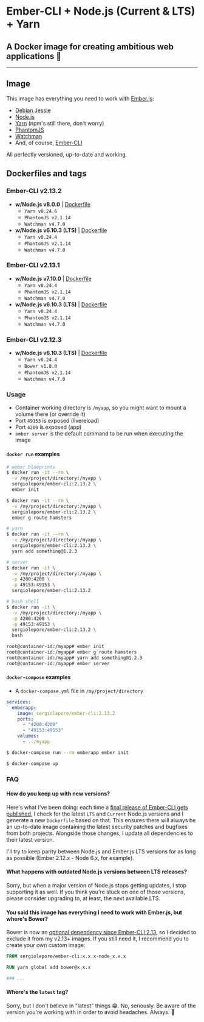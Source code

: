 # Ember-CLI + Node.js (Current & LTS) + Yarn

## A Docker image for creating ambitious web applications :hamster:

---

## Image

This image has everything you need to work with [Ember.js][ember-js-url]:

* [Debian Jessie][debian-jessie-url]
* [Node.js][node-js-url]
* [Yarn][yarn-url] (npm's still there, don't worry)
* [PhantomJS][phantomjs-url]
* [Watchman][watchman-url]
* And, of course, [Ember-CLI][ember-js-url]

All perfectly versioned, up-to-date and working.

## Dockerfiles and tags

### Ember-CLI v2.13.2

* **w/Node.js v8.0.0** | [Dockerfile][2.13.2-node_8.0.0-file]
  * `Yarn v0.24.6`
  * `PhantomJS v2.1.14`
  * `Watchman v4.7.0`
* **w/Node.js v6.10.3 (LTS)** | [Dockerfile][2.13.2-node_6.10.3-file]
  * `Yarn v0.24.4`
  * `PhantomJS v2.1.14`
  * `Watchman v4.7.0`

### Ember-CLI v2.13.1

* **w/Node.js v7.10.0** | [Dockerfile][2.13.1-node_7.10.0-file]
  * `Yarn v0.24.4`
  * `PhantomJS v2.1.14`
  * `Watchman v4.7.0`
* **w/Node.js v6.10.3 (LTS)** | [Dockerfile][2.13.1-node_6.10.3-file]
  * `Yarn v0.24.4`
  * `PhantomJS v2.1.14`
  * `Watchman v4.7.0`

### Ember-CLI v2.12.3

* **w/Node.js v6.10.3 (LTS)** | [Dockerfile][2.12.3-node_6.10.3-file]
  * `Yarn v0.24.4`
  * `Bower v1.8.0`
  * `PhantomJS v2.1.14`
  * `Watchman v4.7.0`

### Usage

* Container working directory is `/myapp`, so you might want to mount a volume there (or override it)
* Port `49153` is exposed (livereload)
* Port `4200` is exposed (app)
* `ember server` is the default command to be run when executing the image

#### `docker run` examples

```bash
# ember blueprints
$ docker run -it --rm \
  -v /my/project/directory:/myapp \
  sergiolepore/ember-cli:2.13.2 \
  ember init

$ docker run -it --rm \
  -v /my/project/directory:/myapp \
  sergiolepore/ember-cli:2.13.2 \
  ember g route hamsters
```

```bash
# yarn
$ docker run -it --rm \
  -v /my/project/directory:/myapp \
  sergiolepore/ember-cli:2.13.2 \
  yarn add something@1.2.3
```

```bash
# server
$ docker run -it \
  -v /my/project/directory:/myapp \
  -p 4200:4200 \
  -p 49153:49153 \
  sergiolepore/ember-cli:2.13.2
```

```bash
# bash shell
$ docker run -it \
  -v /my/project/directory:/myapp \
  -p 4200:4200 \
  -p 49153:49153 \
  sergiolepore/ember-cli:2.13.2 \
  bash

root@container-id:/myapp# ember init
root@container-id:/myapp# ember g route hamsters
root@container-id:/myapp# yarn add something@1.2.3
root@container-id:/myapp# ember server
```

#### `docker-compose` examples

* A `docker-compose.yml` file in `/my/project/directory`

```yaml
services:
  emberapp:
    image: sergiolepore/ember-cli:2.13.2
    ports:
      - "4200:4200"
      - "49153:49153"
    volumes:
      - .:/myapp
```

```bash
$ docker-compose run --rm emberapp ember init
```

```bash
$ docker-compose up
```


### FAQ

#### How do you keep up with new versions?

Here's what I've been doing: each time a [final release of Ember-CLI gets published][ember-cli-releases-url], I check for the latest `LTS` and `Current` Node.js versions and I generate a new `Dockerfile` based on that. This ensures there will always be an up-to-date image containing the latest security patches and bugfixes from both projects. Alongside those changes, I update all dependencies to their latest version.

I'll try to keep parity between Node.js and Ember.js LTS versions for as long as possible (Ember 2.12.x - Node 6.x, for example).

#### What happens with outdated Node.js versions between LTS releases?

Sorry, but when a major version of Node.js stops getting updates, I stop supporting it as well. If you think you're stuck on one of those versions, please consider upgrading to, at least, the next available LTS.

#### You said this image has everything I need to work with Ember.js, but where's Bower?

Bower is now an [optional dependency since Ember-CLI 2.13][bower-ember-drop-support-url], so I decided to exclude it from my v2.13+ images. If you still need it, I recommend you to create your own custom image:

```Dockerfile
FROM sergiolepore/ember-cli:x.x.x-node_x.x.x

RUN yarn global add bower@x.x.x

### ...
```

#### Where's the `latest` tag?

Sorry, but I don't believe in "latest" things :grin:. No, seriously. Be aware of the version you're working with in order to avoid headaches. Always. 🦌


[2.13.2-node_8.0.0-file]: https://github.com/sergiolepore/docker-ember/tree/master/dockerfiles/8/2.13.2-node_8.0.0/Dockerfile
[2.13.2-node_6.10.3-file]: https://github.com/sergiolepore/docker-ember/tree/master/dockerfiles/6/2.13.2-node_6.10.3/Dockerfile
[2.13.1-node_7.10.0-file]: https://github.com/sergiolepore/docker-ember/tree/master/dockerfiles/7/2.13.1-node_7.10.0/Dockerfile
[2.13.1-node_6.10.3-file]: https://github.com/sergiolepore/docker-ember/tree/master/dockerfiles/6/2.13.1-node_6.10.3/Dockerfile
[2.12.3-node_6.10.3-file]: https://github.com/sergiolepore/docker-ember/tree/master/dockerfiles/6/2.12.3-node_6.10.3/Dockerfile

[ember-js-url]: https://www.emberjs.com/
[debian-jessie-url]: https://www.debian.org/releases/jessie/
[node-js-url]: https://nodejs.org/
[yarn-url]: https://yarnpkg.com/
[phantomjs-url]: http://phantomjs.org/
[watchman-url]: https://facebook.github.io/watchman/
[ember-cli-releases-url]: https://github.com/ember-cli/ember-cli/releases
[bower-ember-drop-support-url]: https://www.emberjs.com/blog/2017/04/29/ember-2-13-released.html#toc_other-notable-changes
